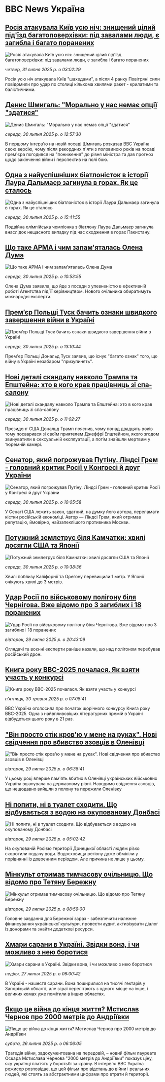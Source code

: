 # BBC News Україна## [Росія атакувала Київ усю ніч: знищений цілий під'їзд багатоповерхівки: під завалами люди, є загибла і багато поранених](https://www.bbc.com/ukrainian/articles/c17ndgendvko?at_medium=RSS&at_campaign=rss?at_campaign=githubrss)![Росія атакувала Київ усю ніч: знищений цілий під'їзд багатоповерхівки: під завалами люди, є загибла і багато поранених](https://ichef.bbci.co.uk/ace/ws/240/cpsprodpb/e924/live/feef7620-6dc0-11f0-83b1-97f1a2defe9d.jpg)_четвер, 31 липня 2025 р. о 03:02:29_Росія усю ніч атакувала Київ "шахедами", а після 4 ранку Повітряні сили повідомили про удар по столиці кількома хвилями ракет - крилатими та балістичними.## [Денис Шмигаль: "Морально у нас немає опції "здатися"](https://www.bbc.com/ukrainian/articles/cyvn7668v1do?at_medium=RSS&at_campaign=rss?at_campaign=githubrss)![Денис Шмигаль: "Морально у нас немає опції "здатися"](https://ichef.bbci.co.uk/ace/ws/240/cpsprodpb/14cd/live/6ea2f300-6d41-11f0-9462-bb509dc78127.jpg)_середа, 30 липня 2025 р. о 12:57:30_В першому інтерв'ю на новій посаді Шмигаль розказав ВВС Україна свою версію, чому після рекордних п'яти з половиною років на посаді прем'єра погодився на "пониження" до рівня міністра та дав прогноз щодо закінчення війни і перспектив на полі бою.## [Одна з найуспішніших біатлоністок в історії Лаура Дальмаєр загинула в горах. Як це сталось](https://www.bbc.com/ukrainian/articles/cn72mpg058xo?at_medium=RSS&at_campaign=rss?at_campaign=githubrss)![Одна з найуспішніших біатлоністок в історії Лаура Дальмаєр загинула в горах. Як це сталось](https://ichef.bbci.co.uk/ace/ws/240/cpsprodpb/2089/live/7d712990-6d43-11f0-9462-bb509dc78127.jpg)_середа, 30 липня 2025 р. о 15:41:55_Подвійна олімпійська чемпіонка з біатлону Лаура Дальмаєр загинула внаслідок нещасного випадку під час сходження в горах Пакистану.## [Що таке АРМА і чим запам'яталась Олена Дума](https://www.bbc.com/ukrainian/articles/cd9jnzll57no?at_medium=RSS&at_campaign=rss?at_campaign=githubrss)![Що таке АРМА і чим запам'яталась Олена Дума](https://ichef.bbci.co.uk/ace/ws/240/cpsprodpb/e924/live/51c48a40-6d33-11f0-97c9-ddd687f1cffb.jpg)_середа, 30 липня 2025 р. о 10:53:55_Олена Дума заявила, що йде з посади з упевненістю в ефективній роботі Агентства під її керівництвом. Нового очільника обиратимуть міжнародні експерти.## [Премʼєр Польщі Туск бачить ознаки швидкого завершення війни в Україні](https://www.bbc.com/ukrainian/articles/cn92xqyj1gno?at_medium=RSS&at_campaign=rss?at_campaign=githubrss)![Премʼєр Польщі Туск бачить ознаки швидкого завершення війни в Україні](https://ichef.bbci.co.uk/ace/ws/240/cpsprodpb/f32d/live/a271dc20-6d44-11f0-89ea-4d6f9851f623.jpg)_середа, 30 липня 2025 р. о 13:10:44_Прем'єр Польщі Дональд Туск заявив, що існує "багато ознак" того, що війну в Україні незабаром "призупинять".## [Нові деталі скандалу навколо Трампа та Епштейна: хто в кого крав працівниць зі спа-салону](https://www.bbc.com/ukrainian/articles/cy0qg9zdyrwo?at_medium=RSS&at_campaign=rss?at_campaign=githubrss)![Нові деталі скандалу навколо Трампа та Епштейна: хто в кого крав працівниць зі спа-салону](https://ichef.bbci.co.uk/ace/ws/240/cpsprodpb/4750/live/4d65d2c0-6d2d-11f0-97c9-ddd687f1cffb.jpg)_середа, 30 липня 2025 р. о 11:02:27_Президент США Дональд Трамп пояснив, чому понад двадцять років тому посварився зі своїм приятелем Джеффрі Епштейном, якого згодом звинуватили в сексуальній експлуатації, а потім знайшли мертвим у тюремній камері.## [Сенатор, який погрожував Путіну. Ліндсі Грем - головний критик Росії у Конгресі й друг України](https://www.bbc.com/ukrainian/articles/cy98j5z14n9o?at_medium=RSS&at_campaign=rss?at_campaign=githubrss)![Сенатор, який погрожував Путіну. Ліндсі Грем - головний критик Росії у Конгресі й друг України](https://ichef.bbci.co.uk/ace/ws/240/cpsprodpb/8d4f/live/eea58880-6baf-11f0-af20-030418be2ca5.jpg)_середа, 30 липня 2025 р. о 10:05:58_У Сенаті США лежить закон, здатний, на думку його автора, переламати кістки російській економіці. Автор — Ліндсі Грем, який отримав репутацію, ймовірно, найзапеклішого противника Москви.## [Потужний землетрус біля Камчатки: хвилі досягли США та Японії](https://www.bbc.com/ukrainian/articles/cx2qlnqw4kno?at_medium=RSS&at_campaign=rss?at_campaign=githubrss)![Потужний землетрус біля Камчатки: хвилі досягли США та Японії](https://ichef.bbci.co.uk/ace/ws/240/cpsprodpb/b5e6/live/0c0cddf0-6d4b-11f0-907e-6f408d8b44f9.jpg)_середа, 30 липня 2025 р. о 10:38:36_Хвилі поблизу Каліфорнії та Орегону перевищили 1 метр. У Японії очікують хвилі до 3 метрів.## [Удар Росії по військовому полігону біля Чернігова. Вже відомо про 3 загиблих і 18 поранених](https://www.bbc.com/ukrainian/articles/clyj2gl7v7qo?at_medium=RSS&at_campaign=rss?at_campaign=githubrss)![Удар Росії по військовому полігону біля Чернігова. Вже відомо про 3 загиблих і 18 поранених](https://ichef.bbci.co.uk/ace/ws/240/cpsprodpb/980d/live/94cd32b0-6c98-11f0-9a27-87bb9aa7e3da.jpg)_вівторок, 29 липня 2025 р. о 20:43:09_Оглядачі та воєнні експерти раніше казали, що над полігоном перебував російський дрон.## [Книга року BBC-2025 почалася. Як взяти участь у конкурсі ](https://www.bbc.com/ukrainian/articles/clygdp91lk7o?at_medium=RSS&at_campaign=rss?at_campaign=githubrss)![Книга року BBC-2025 почалася. Як взяти участь у конкурсі ](https://ichef.bbci.co.uk/ace/ws/240/cpsprodpb/01eb/live/6dc71a60-3b9b-11f0-b0d7-71720076f013.jpg)_пʼятниця, 30 травня 2025 р. о 07:08:41_BBC Україна оголосила про початок щорічного конкурсу Книга року BBC-2025. Одна з найвпливовіших літературних премій в Україні відбудеться цього року в 21 раз.## ["Він просто стік кров'ю у мене на руках". Нові свідчення про вбивство азовців в Оленівці](https://www.bbc.com/ukrainian/articles/c2djpze0jp7o?at_medium=RSS&at_campaign=rss?at_campaign=githubrss)!["Він просто стік кров'ю у мене на руках". Нові свідчення про вбивство азовців в Оленівці](https://ichef.bbci.co.uk/ace/ws/240/cpsprodpb/e425/live/085aac80-6bb8-11f0-82e5-136004252dd4.jpg)_вівторок, 29 липня 2025 р. о 06:38:41_У цьому році вперше пам'ять вбитих в Оленівці українських військових Україна вшанувала на державному рівні. Наводимо свідчення азовців, що нещодавно вийшли з полону та пережили Оленівку## [Ні попити, ні в туалет сходити. Що відбувається з водою на окупованому Донбасі](https://www.bbc.com/ukrainian/articles/c5yp5pz1yp7o?at_medium=RSS&at_campaign=rss?at_campaign=githubrss)![Ні попити, ні в туалет сходити. Що відбувається з водою на окупованому Донбасі](https://ichef.bbci.co.uk/ace/ws/240/cpsprodpb/16f5/live/73611dd0-6bc1-11f0-aecb-f793dee9bba5.jpg)_вівторок, 29 липня 2025 р. о 05:02:42_На окупованій Росією території Донецької області людям різко скоротили подачу води. Водосховища регіону дуже обміліли у порівнянні із довоєнним періодом. Але причина не лише у цьому.## [Мінкульт отримав тимчасову очільницю. Що відомо про Тетяну Бережну](https://www.bbc.com/ukrainian/articles/cgjy43x7y72o?at_medium=RSS&at_campaign=rss?at_campaign=githubrss)![Мінкульт отримав тимчасову очільницю. Що відомо про Тетяну Бережну](https://ichef.bbci.co.uk/ace/ws/240/cpsprodpb/fc46/live/f0d4af30-6c4c-11f0-8abd-c9a2500febe3.jpg)_вівторок, 29 липня 2025 р. о 08:59:00_Головне завдання для Бережної зараз - забезпечити належне фінансування української культури, провести аудит, активізувати діалог із донорами та знайти додаткові ресурси.## [Хмари сарани в Україні. Звідки вона, і чи можливо з нею боротися](https://www.bbc.com/ukrainian/articles/ce9x9ggpj33o?at_medium=RSS&at_campaign=rss?at_campaign=githubrss)![Хмари сарани в Україні. Звідки вона, і чи можливо з нею боротися](https://ichef.bbci.co.uk/ace/ws/240/cpsprodpb/6c94/live/09348fd0-6899-11f0-b5e0-83f7c45d2898.jpg)_неділя, 27 липня 2025 р. о 06:00:42_В Україні - нашестя сарани. Вона поширилися на тисячі гектарів у Запорізькій області, але зграї перелітають з одного місце на інше, і великих комах уже помітили в інших областях.## [Якщо це війна до кінця життя? Мстислав Чернов про 2000 метрів до Андріївки](https://www.bbc.com/ukrainian/articles/cq6m696jmpmo?at_medium=RSS&at_campaign=rss?at_campaign=githubrss)![Якщо це війна до кінця життя? Мстислав Чернов про 2000 метрів до Андріївки](https://ichef.bbci.co.uk/ace/ws/240/cpsprodpb/38b1/live/56880fe0-68cc-11f0-89ea-4d6f9851f623.jpg)_субота, 26 липня 2025 р. о 06:06:05_Трагедія війни, задокументована на передовій, – новий фільм лауреата Оскара Мстислава Чернова "2000 метрів до Андріївки" показує ціну, яку українці платять у боротьбі за країну. В інтерв'ю ВВС Україна режисер розповідає, що цей фільм про відстань до війни і реальних людей, які стоять за абстрактними цифрами про втрати й території.